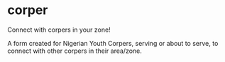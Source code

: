 # corper
Connect with corpers in your zone!

A form created for Nigerian Youth Corpers, serving or about to serve, to connect with other corpers in their area/zone.
